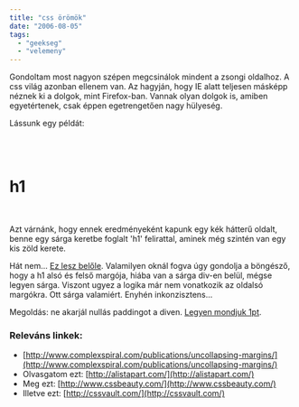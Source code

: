 ```yaml
---
title: "css örömök"
date: "2006-08-05"
tags: 
  - "geekseg"
  - "velemeny"
---
```


Gondoltam most nagyon szépen megcsinálok mindent a zsongi oldalhoz. A css világ azonban ellenem van. Az hagyján, hogy IE alatt teljesen másképp néznek ki a dolgok, mint Firefox-ban. Vannak olyan dolgok is, amiben egyetértenek, csak éppen egetrengetően nagy hülyeség.

Lássunk egy példát:

<html>
<head>
    <style>
    <!--
    body{
        background: blue;
        padding:0;
        margin:0;
    }
    div {
        background: yellow;
        padding:0;
        margin:0;
    }
    h1{
        background: green;
        padding: 0;
        margin: 40px;
    }
    -->
    </style>
</head>
<body>
    <div>
        <h1>h1</h1>
    </div>
</body>
</html>

Azt várnánk, hogy ennek eredményeként kapunk egy kék hátterű oldalt, benne egy sárga keretbe foglalt 'h1' felirattal, aminek még szintén van egy kis zöld kerete.

Hát nem... [Ez lesz belőle](https://csokavar.hu/wp-content/uploads/2006/08/css1.htm). Valamilyen oknál fogva úgy gondolja a böngésző, hogy a h1 alsó és felső margója, hiába van a sárga div-en belül, mégse legyen sárga. Viszont ugyez a logika már nem vonatkozik az oldalsó margókra. Ott sárga valamiért. Enyhén inkonzisztens...

Megoldás: ne akarjál nullás paddingot a diven. [Legyen mondjuk 1pt](https://csokavar.hu/wp-content/uploads/2006/08/css2.htm).

### Releváns linkek:

- [http://www.complexspiral.com/publications/uncollapsing-margins/](http://www.complexspiral.com/publications/uncollapsing-margins/)
- Olvasgatom ezt: [http://alistapart.com/](http://alistapart.com/)
- Meg ezt: [http://www.cssbeauty.com/](http://www.cssbeauty.com/)
- Illetve ezt: [http://cssvault.com/](http://cssvault.com/)
